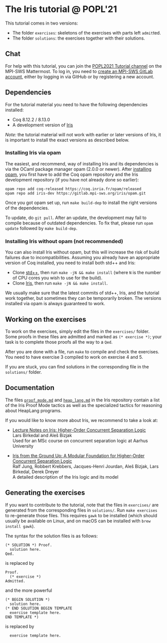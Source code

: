 # The Iris tutorial @ POPL'21

This tutorial comes in two versions:

- The folder `exercises`: skeletons of the exercises with parts left `admit`ted.
- The folder `solutions`: the exercises together with their solutions.

## Chat

For help with this tutorial, you can join the [POPL2021 Tutorial channel](https://mattermost.mpi-sws.org/iris/channels/popl2021-tutorial) on the MPI-SWS Mattermost.
To log in, you need to [create an MPI-SWS GitLab account](https://gitlab.mpi-sws.org/users/sign_up), either by logging in via GitHub or by registering a new account.

## Dependencies

For the tutorial material you need to have the following dependencies installed:

- Coq 8.12.2 / 8.13.0
- A development version of [Iris](https://gitlab.mpi-sws.org/iris/iris)

*Note:* the tutorial material will not work with earlier or later versions of
Iris, it is important to install the exact versions as described below.

### Installing Iris via opam

The easiest, and recommend, way of installing Iris and its dependencies is via
the OCaml package manager opam (2.0.0 or newer). After
[installing opam](https://opam.ocaml.org/doc/Install.html), you first have to
add the Coq opam repository and the Iris development repository (if you have not
already done so earlier):

    opam repo add coq-released https://coq.inria.fr/opam/released
    opam repo add iris-dev https://gitlab.mpi-sws.org/iris/opam.git

Once you got opam set up, run `make build-dep` to install the right versions
of the dependencies.

To update, do `git pull`.  After an update, the development may fail to compile
because of outdated dependencies.  To fix that, please run `opam update`
followed by `make build-dep`.

### Installing Iris without opam (not recommended)

You can also install Iris without opam, but this will increase the risk of build
failures due to incompatibilities.  Assuming you already have an appropriate
version of Coq installed, you need to install both std++ and Iris:

* Clone [std++](https://gitlab.mpi-sws.org/iris/stdpp/), then run `make -jN && make install`
  (where `N` is the number of CPU cores you wish to use for the build).
* Clone [Iris](https://gitlab.mpi-sws.org/iris/iris/), then run `make -jN && make install`.

We usually make sure that the latest commits of std++, Iris, and the tutorial
work together, but sometimes they can be temporarily broken.  The versions
installed via opam is always guaranteed to work.

## Working on the exercises

To work on the exercises, simply edit the files in the `exercises/` folder. Some
proofs in these files are admitted and marked as `(* exercise *)`; your task is
to complete those proofs all the way to a `Qed`.

After you are done with a file, run `make` to compile and check the
exercises. You need to have exercise 3 compiled to work on exercise 4 and 5.

If you are stuck, you can find solutions in the corresponding file in the
`solutions/` folder.

## Documentation

The files [`proof_mode.md`] and [`heap_lang.md`] in the Iris repository contain a
list of the Iris Proof Mode tactics as well as the specialized tactics for
reasoning about HeapLang programs.

[`proof_mode.md`]: https://gitlab.mpi-sws.org/iris/iris/blob/master/docs/proof_mode.md
[`heap_lang.md`]: https://gitlab.mpi-sws.org/iris/iris/blob/master/docs/heap_lang.md

If you would like to know more about Iris, we recommend to take a look at:

- [Lecture Notes on Iris: Higher-Order Concurrent Separation Logic](http://iris-project.org/tutorial-material.html)<br>
  Lars Birkedal and Aleš Bizjak<br>
  Used for an MSc course on concurrent separation logic at Aarhus University

- [Iris from the Ground Up: A Modular Foundation for Higher-Order Concurrent Separation Logic](https://www.mpi-sws.org/~dreyer/papers/iris-ground-up/paper.pdf)<br>
  Ralf Jung, Robbert Krebbers, Jacques-Henri Jourdan, Aleš Bizjak, Lars Birkedal, Derek Dreyer<br>
  A detailed description of the Iris logic and its model

## Generating the exercises

If you want to contribute to the tutorial, note that the files in `exercises/`
are generated from the corresponding files in `solutions/`. Run `make exercises`
to re-generate those files. This requires `gawk` to be installed (which should
usually be available on Linux, and on macOS can be installed with `brew install
gawk`).

The syntax for the solution files is as follows:
```
(* SOLUTION *) Proof.
  solution here.
Qed.
```
is replaced by
```
Proof.
  (* exercise *)
Admitted.
```
and the more powerful
```
(* BEGIN SOLUTION *)
  solution here.
(* END SOLUTION BEGIN TEMPLATE
  exercise template here.
END TEMPLATE *)
```
is replaced by
```
  exercise template here.
```
